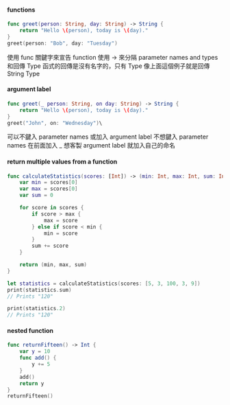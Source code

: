 #### functions

```swift
func greet(person: String, day: String) -> String {
    return "Hello \(person), today is \(day)."
}
greet(person: "Bob", day: "Tuesday")
```

使用 func 關鍵字來宣告 function
使用 -> 來分隔 parameter names and types 和回傳 Type
函式的回傳是沒有名字的，只有 Type
像上面這個例子就是回傳 String Type


#### argument label

```swift
func greet(_ person: String, on day: String) -> String {
    return "Hello \(person), today is \(day)."
}
greet("John", on: "Wednesday")\
```

可以不鍵入 parameter names 或加入 argument label
不想鍵入 parameter names 在前面加入 _
想客製  argument label 就加入自己的命名

####  return multiple values from a function

```swift
func calculateStatistics(scores: [Int]) -> (min: Int, max: Int, sum: Int) {
    var min = scores[0]
    var max = scores[0]
    var sum = 0

    for score in scores {
        if score > max {
            max = score
        } else if score < min {
            min = score
        }
        sum += score
    }

    return (min, max, sum)
}

let statistics = calculateStatistics(scores: [5, 3, 100, 3, 9])
print(statistics.sum)
// Prints "120"

print(statistics.2)
// Prints "120"
```


#### nested function
```swift
func returnFifteen() -> Int {
    var y = 10
    func add() {
        y += 5
    }
    add()
    return y
}
returnFifteen()
```
